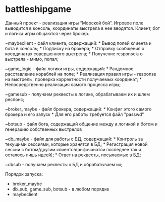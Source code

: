 # battleshipgame
Данный проект - реализация игры “Морской бой”. Игровое поле выводится в консоль, координаты выстрела в нее вводятся. Клиент, бот и логика игры общаются через брокер.

  ~maybeclient - файл клиента, содержащий:
    * Вывод полей клиента и бота в консоль; 
    * Подписку на брокера;
    * Отправку сообщения о координатах совершенного выстрела;
    * Получение response’a о выстрела - мимо, попал;

  ~game_logic - файл логики игры, содержащий:
    * Рандомное расставление кораблей на поле;
    * Реализация правил игры - response на выстрелы, проверка корректности получаемых координат;
    * Непосредственно реализация самого процесса игры;
  
  ~gamesub - получаем реквесты к логике, обрабатываем их и шлем респонс; 

  ~broker_maybe - файл брокера, содержащий:
    * Конфиг этого самого брокера и его запуск
    * Для его работы требуется файл "passwd"
    
  ~botsub - файл бота, содержащий общение между и логикой и ботом и генерацию собственных выстрелов

  ~db_maybe - файл для работы с БД, содержащий:
    * Контроль за текущими сессиями, которые хранятся в БД;
    * Регистрация новой сессии с ботом/другим клиентов(анфочанатли последнее так и осталось лишь идеей);
    * Ответ на реквесты, посылаемые в БД;

   ~dbsub - получаем реквесты к БД и обрабатываем их;



Порядок запуска:
  * broker_maybe 
  * db_sub, game_sub, botsub - в любом порядке
  * maybeclient

